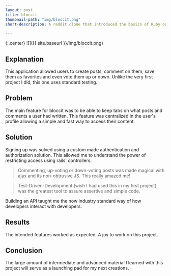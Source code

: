 ```yaml
---
layout: post
title: bloccit
thumbnail-path: "img/bloccit.png"
short-description: A reddit clone that introduced the basics of Ruby on Rails.

---
```


{:.center}
![]({{ site.baseurl }}/img/bloccit.png)

## Explanation

This application allowed users to create posts, comment on them, save them as favorites and even vote them up or down. Unlike the very first project I did, this one uses standard testing.

## Problem

The main feature for bloccit was to be able to keep tabs on what posts and comments a user had written. This feature was centralized in the user's profile allowing a simple and fast way to access their content.

## Solution

Signing up was solved using a custom made authentication and authorization solution. This allowed me to understand the power of restricting access using rails' controllers.

  >Commenting, up-voting or down-voting posts was made magical with ajax and its non-obtrusive JS. This really amazed me!

  >Test-Driven-Development (wish I had used this in my first project) was the greatest tool to assure assertive and simple code.

Building an API taught me the now industry standard way of how developers interact with developers.

## Results

The intended features worked as expected. A joy to work on this project.

## Conclusion

The large amount of intermediate and advanced material I learned with this project will serve as a launching pad for my next creations.

